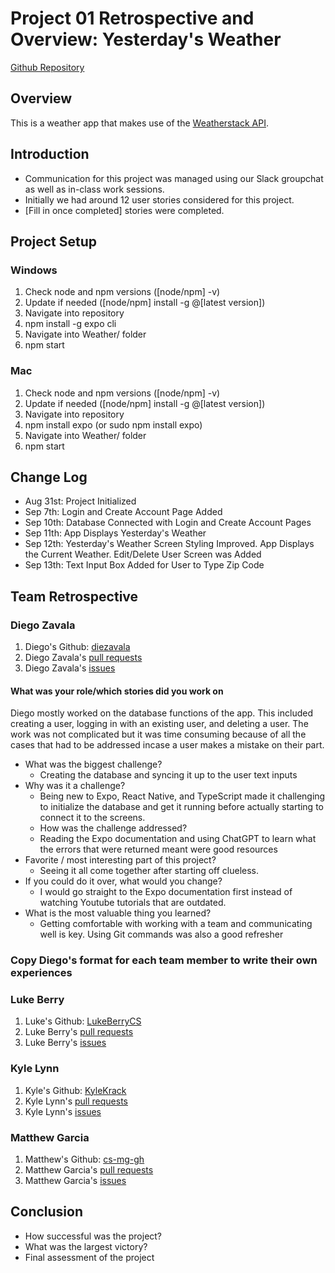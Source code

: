 # Project 01 Retrospective and Overview: Yesterday's Weather
[Github Repository](https://github.com/cs-mg-gh/cst438project01group09)
## Overview
This is a weather app that makes use of the [Weatherstack API](https://weatherstack.com/). 
## Introduction
* Communication for this project was managed using our Slack groupchat as well as in-class work sessions.
* Initially we had around 12 user stories considered for this project.
* [Fill in once completed] stories were completed.
## Project Setup
### Windows
1. Check node and npm versions ([node/npm] -v)
2. Update if needed ([node/npm] install -g @[latest version])
3. Navigate into repository
4. npm install -g expo cli
5. Navigate into Weather/ folder
6. npm start
### Mac
1. Check node and npm versions ([node/npm] -v)
2. Update if needed ([node/npm] install -g @[latest version])
3. Navigate into repository
4. npm install expo (or sudo npm install expo)
5. Navigate into Weather/ folder
6. npm start
## Change Log
* Aug 31st: Project Initialized
* Sep 7th: Login and Create Account Page Added
* Sep 10th: Database Connected with Login and Create Account Pages
* Sep 11th: App Displays Yesterday's Weather
* Sep 12th: Yesterday's Weather Screen Styling Improved. App Displays the Current Weather. Edit/Delete User Screen was Added
* Sep 13th: Text Input Box Added for User to Type Zip Code 
## Team Retrospective
### Diego Zavala
1. Diego's Github: [diezavala](https://github.com/diezavala)
2. Diego Zavala's [pull requests](https://github.com/cs-mg-gh/cst438project01group09/pulls?q=is%3Apr+is%3Aclosed+author%3Adiezavala)
3. Diego Zavala's [issues](https://github.com/cs-mg-gh/cst438project01group09/issues?q=is%3Aissue+is%3Aclosed+assignee%3Adiezavala)
#### What was your role/which stories did you work on
Diego mostly worked on the database functions of the app. This included creating a user, logging in with an existing user, and deleting a user. The work was not complicated but it was time consuming because of all the cases that had to be addressed incase a user makes a mistake on their part.
+ What was the biggest challenge?
    + Creating the database and syncing it up to the user text inputs
+ Why was it a challenge?
    + Being new to Expo, React Native, and TypeScript made it challenging to initialize the database and get it running before actually starting to connect it to the screens.
    + How was the challenge addressed?
    + Reading the Expo documentation and using ChatGPT to learn what the errors that were returned meant were good resources
+ Favorite / most interesting part of this project?
    + Seeing it all come together after starting off clueless. 
+ If you could do it over, what would you change?
    + I would go straight to the Expo documentation first instead of watching Youtube tutorials that are outdated.
+ What is the most valuable thing you learned?
    + Getting comfortable with working with a team and communicating well is key. Using Git commands was also a good refresher
### Copy Diego's format for each team member to write their own experiences
### Luke Berry
1. Luke's Github: [LukeBerryCS](https://github.com/LukeBerryCS)
2. Luke Berry's [pull requests](https://github.com/cs-mg-gh/cst438project01group09/pulls?q=is%3Apr+is%3Aclosed+author%3ALukeBerryCS)
3. Luke Berry's [issues](https://github.com/cs-mg-gh/cst438project01group09/issues?q=is%3Aissue+is%3Aclosed+assignee%3ALukeBerryCS)
### Kyle Lynn
1. Kyle's Github: [KyleKrack](https://github.com/KyleKrack)
2. Kyle Lynn's [pull requests](https://github.com/cs-mg-gh/cst438project01group09/pulls?q=is%3Apr+is%3Aclosed+author%3AKyleKrack)
3. Kyle Lynn's [issues](https://github.com/cs-mg-gh/cst438project01group09/issues?q=is%3Aissue+is%3Aclosed+assignee%3AKyleKrack)
### Matthew Garcia
1. Matthew's Github: [cs-mg-gh](https://github.com/cs-mg-gh)
2. Matthew Garcia's [pull requests](https://github.com/cs-mg-gh/cst438project01group09/pulls?q=is%3Apr+is%3Aclosed+author%3Acs-mg-gh)
3. Matthew Garcia's [issues](https://github.com/cs-mg-gh/cst438project01group09/issues?q=is%3Aissue+is%3Aclosed+assignee%3Acs-mg-gh)
## Conclusion
* How successful was the project?
* What was the largest victory?
* Final assessment of the project
